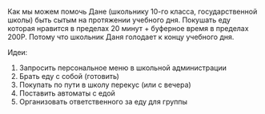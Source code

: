 Как мы можем помочь Дане (школьнику 10-го класса, государственной школы)
быть сытым на протяжении учебного дня. 
Покушать еду которая нравится в пределах 20 минут + буферное время в пределах 200P.
Потому что школьник Даня голодает к концу учебного дня.

Идеи:
1. Запросить персональное меню в школьной администрации
2. Брать еду с собой (готовить)
3. Покупать по пути в школу перекус (или с вечера)
4. Поставить автоматы с едой
5. Организовать ответственного за еду для группы 


